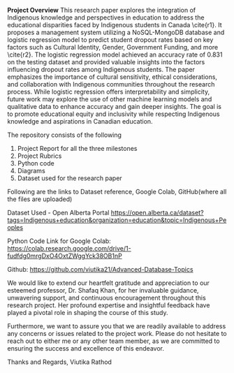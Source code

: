 **Project Overview**
This research paper explores the integration of Indigenous knowledge and perspectives in education to address the educational disparities faced by Indigenous students in Canada \cite{r1}. It proposes a management system utilizing a NoSQL-MongoDB database and logistic regression model to predict student dropout rates based on key factors such as Cultural Identity, Gender, Government Funding, and more \cite{r2}. The logistic regression model achieved an accuracy rate of 0.831 on the testing dataset and provided valuable insights into the factors influencing dropout rates among Indigenous students. The paper emphasizes the importance of cultural sensitivity, ethical considerations, and collaboration with Indigenous communities throughout the research process. While logistic regression offers interpretability and simplicity, future work may explore the use of other machine learning models and qualitative data to enhance accuracy and gain deeper insights. The goal is to promote educational equity and inclusivity while respecting Indigenous knowledge and aspirations in Canadian education.

The repository consists of the following
1. Project Report for all the three milestones
2. Project Rubrics
3. Python code
4. Diagrams
5. Dataset used for the research paper

Following are the links to Dataset reference, Google Colab, GitHub(where all the files are uploaded)

Dataset Used - Open Alberta Portal https://open.alberta.ca/dataset?tags=Indigenous+education&organization=education&topic=Indigenous+Peoples

Python Code Link for Google Colab: https://colab.research.google.com/drive/1-fudfdg0mrgDxO4OxtZWggYck38OB1nP

Github: https://github.com/viutika21/Advanced-Database-Topics

We would like to extend our heartfelt gratitude and appreciation to our esteemed professor, Dr. Shafaq Khan, for her invaluable guidance, unwavering support, and continuous encouragement throughout this research project. Her profound expertise and insightful feedback have played a pivotal role in shaping the course of this study.

Furthermore, we want to assure you that we are readily available to address any concerns or issues related to the project work. Please do not hesitate to reach out to either me or any other team member, as we are committed to ensuring the success and excellence of this endeavor.

Thanks and Regards,
Viutika Rathod
